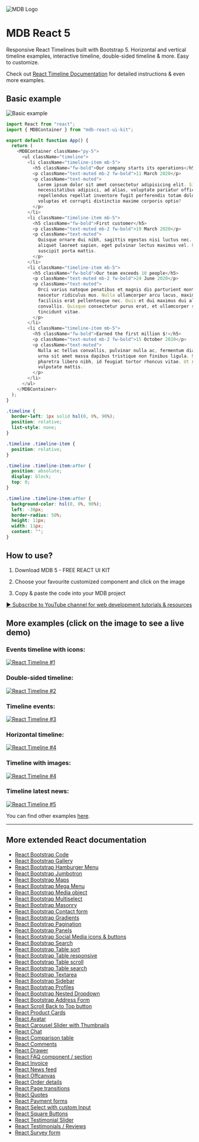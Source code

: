 ![MDB Logo](https://mdbootstrap.com/img/Marketing/general/logo/medium/mdb-react.png)

# MDB React 5

Responsive React Timelines built with Bootstrap 5. Horizontal and vertical timeline examples, interactive timeline, double-sided timeline & more. Easy to customize.

Check out [React Timeline Documentation](https://mdbootstrap.com/docs/react/extended/timeline) for detailed instructions & even more examples.

## Basic example
![Basic example](https://user-images.githubusercontent.com/108793661/186896362-31b22fba-2f50-41f5-a5ca-ae1ce0f9f448.png)
```js
import React from "react";
import { MDBContainer } from "mdb-react-ui-kit";

export default function App() {
  return (
    <MDBContainer className="py-5">
      <ul className="timeline">
        <li className="timeline-item mb-5">
          <h5 className="fw-bold">Our company starts its operations</h5>
          <p className="text-muted mb-2 fw-bold">11 March 2020</p>
          <p className="text-muted">
            Lorem ipsum dolor sit amet consectetur adipisicing elit. Sit
            necessitatibus adipisci, ad alias, voluptate pariatur officia
            repellendus repellat inventore fugit perferendis totam dolor
            voluptas et corrupti distinctio maxime corporis optio?
          </p>
        </li>
        <li className="timeline-item mb-5">
          <h5 className="fw-bold">First customer</h5>
          <p className="text-muted mb-2 fw-bold">19 March 2020</p>
          <p className="text-muted">
            Quisque ornare dui nibh, sagittis egestas nisi luctus nec. Sed
            aliquet laoreet sapien, eget pulvinar lectus maximus vel. Phasellus
            suscipit porta mattis.
          </p>
        </li>
        <li className="timeline-item mb-5">
          <h5 className="fw-bold">Our team exceeds 10 people</h5>
          <p className="text-muted mb-2 fw-bold">24 June 2020</p>
          <p className="text-muted">
            Orci varius natoque penatibus et magnis dis parturient montes,
            nascetur ridiculus mus. Nulla ullamcorper arcu lacus, maximus
            facilisis erat pellentesque nec. Duis et dui maximus dui aliquam
            convallis. Quisque consectetur purus erat, et ullamcorper sapien
            tincidunt vitae.
          </p>
        </li>
        <li className="timeline-item mb-5">
          <h5 className="fw-bold">Earned the first million $!</h5>
          <p className="text-muted mb-2 fw-bold">15 October 2020</p>
          <p className="text-muted">
            Nulla ac tellus convallis, pulvinar nulla ac, fermentum diam. Sed et
            urna sit amet massa dapibus tristique non finibus ligula. Nam
            pharetra libero nibh, id feugiat tortor rhoncus vitae. Ut suscipit
            vulputate mattis.
          </p>
        </li>
      </ul>
    </MDBContainer>
  );
}
```
```css
.timeline {
  border-left: 1px solid hsl(0, 0%, 90%);
  position: relative;
  list-style: none;
}

.timeline .timeline-item {
  position: relative;
}

.timeline .timeline-item:after {
  position: absolute;
  display: block;
  top: 0;
}

.timeline .timeline-item:after {
  background-color: hsl(0, 0%, 90%);
  left: -38px;
  border-radius: 50%;
  height: 11px;
  width: 11px;
  content: "";
}
```

## How to use?

1. Download MDB 5 - FREE REACT UI KIT

2. Choose your favourite customized component and click on the image

3. Copy & paste the code into your MDB project

[▶️ Subscribe to YouTube channel for web development tutorials & resources](https://www.youtube.com/MDBootstrap?sub_confirmation=1)


## More examples (click on the image to see a live demo)
### Events timeline with icons:
[![React Timeline #1](https://user-images.githubusercontent.com/108793661/186896680-61fe5a0a-63f2-4113-a99d-b612f3232c0f.png)](https://mdbootstrap.com/docs/react/extended/timeline/#section-events-timeline-with-icons)

### Double-sided timeline:
[![React Timeline #2](https://user-images.githubusercontent.com/108793661/186899284-f278b8f5-a50d-4347-92a2-04c078ae67d9.png)](https://mdbootstrap.com/docs/react/extended/timeline/#section-double-sided)

### Timeline events:
[![React Timeline #3](https://user-images.githubusercontent.com/108793661/186905495-a99c7170-bef6-4c09-a23d-eb7d279971b3.png)](https://mdbootstrap.com/docs/react/extended/timeline/#section-timeline-events)

### Horizontal timeline:
[![React Timeline #4](https://user-images.githubusercontent.com/108793661/186905707-26e320d1-8854-48b2-bb88-cbc2e1abb404.png)](https://mdbootstrap.com/docs/react/extended/timeline/#section-horizontal-timeline)

### Timeline with images:
[![React Timeline #4](https://user-images.githubusercontent.com/108793661/186905867-f54fae7e-b52c-4297-ae9d-efcf8b1ec572.png)](https://mdbootstrap.com/docs/react/extended/timeline/#section-timeline-images)

### Timeline latest news:
[![React Timeline #5](https://user-images.githubusercontent.com/108793661/186905998-e097c588-ad2a-4d7b-8201-00aeb54fc3e8.png)](https://mdbootstrap.com/docs/react/extended/timeline/#section-timeline-latest-news)

You can find other examples [here](https://mdbootstrap.com/docs/react/extended/timeline).

<hr />

## More extended React documentation
<ul>
<li><a href="https://mdbootstrap.com/docs/react/extended/code/">React Bootstrap Code</a></li>
<li><a href="https://mdbootstrap.com/docs/react/extended/gallery/">React Bootstrap Gallery</a></li>
<li><a href="https://mdbootstrap.com/docs/react/extended/hamburger-menu/">React Bootstrap Hamburger Menu</a></li>
<li><a href="https://mdbootstrap.com/docs/react/extended/jumbotron/">React Bootstrap Jumbotron</a></li>
<li><a href="https://mdbootstrap.com/docs/react/extended/maps/">React Bootstrap Maps</a></li>
<li><a href="https://mdbootstrap.com/docs/react/extended/mega-menu//">React Bootstrap Mega Menu</a></li>
<li><a href="https://mdbootstrap.com/docs/react/extended/media-object/">React Bootstrap Media object</a></li>
<li><a href="https://mdbootstrap.com/docs/react/extended/multiselect/">React Bootstrap Multiselect</a></li>
<li><a href="https://mdbootstrap.com/docs/react/extended/masonry/">React Bootstrap Masonry</a></li>
<li><a href="https://mdbootstrap.com/docs/react/extended/contact/">React Bootstrap Contact form</a></li>
<li><a href="https://mdbootstrap.com/docs/react/extended/gradients/">React Bootstrap Gradients</a></li>
<li><a href="https://mdbootstrap.com/docs/react/extended/pagination/">React Bootstrap Pagination</a></li>
<li><a href="https://mdbootstrap.com/docs/react/extended/panels/">React Bootstrap Panels</a></li>
<li><a href="https://mdbootstrap.com/docs/react/extended/social-media/">React Bootstrap Social Media icons & buttons</a></li>
<li><a href="https://mdbootstrap.com/docs/react/extended/search/">React Bootstrap Search</a></li>
<li><a href="https://mdbootstrap.com/docs/react/extended/table-sort/">React Bootstrap Table sort</a></li>
<li><a href="https://mdbootstrap.com/docs/react/extended/table-responsive/">React Bootstrap Table responsive</a></li>
<li><a href="https://mdbootstrap.com/docs/react/extended/table-scroll/">React Bootstrap Table scroll</a></li>
<li><a href="https://mdbootstrap.com/docs/react/extended/table-search/">React Bootstrap Table search</a></li>
<li><a href="https://mdbootstrap.com/docs/react/extended/textarea/">React Bootstrap Textarea</a></li>
<li><a href="https://mdbootstrap.com/docs/react/extended/sidebar/">React Bootstrap Sidebar</a></li>
<li><a href="https://mdbootstrap.com/docs/react/extended/profiles/">React Bootstrap Profiles</a></li>
<li><a href="https://mdbootstrap.com/docs/react/extended/dropdown-multilevel/">React Bootstrap Nested Dropdown</a></li>
<li><a href="https://mdbootstrap.com/docs/react/extended/bootstrap-address-form/">React Bootstrap Address Form</a></li>
<li><a href="https://mdbootstrap.com/docs/react/extended/back-to-top">React Scroll Back to Top button</a></li>
<li><a href="https://mdbootstrap.com/docs/react/extended/product-cards">React Product Cards</a></li>
<li><a href="https://mdbootstrap.com/docs/react/extended/avatar">React Avatar</a></li>
<li><a href="https://mdbootstrap.com/docs/react/extended/carousel-with-thumbnails">React Carousel Slider with Thumbnails</a></li>
<li><a href="https://mdbootstrap.com/docs/react/extended/chat">React Chat</a></li>
<li><a href="https://mdbootstrap.com/docs/react/extended/comparison-table">React Comparison table</a></li>
<li><a href="https://mdbootstrap.com/docs/react/extended/comments">React Comments</a></li>
<li><a href="https://mdbootstrap.com/docs/react/extended/drawer">React Drawer</a></li>
<li><a href="https://mdbootstrap.com/docs/react/extended/faq">React FAQ component / section</a></li>
<li><a href="https://mdbootstrap.com/docs/react/extended/invoice">React Invoice</a></li>
<li><a href="https://mdbootstrap.com/docs/react/extended/news-feed">React News feed</a></li>
<li><a href="https://mdbootstrap.com/docs/react/extended/offcanvas">React Offcanvas</a></li>
<li><a href="https://mdbootstrap.com/docs/react/extended/order-details">React Order details</a></li>
<li><a href="https://mdbootstrap.com/docs/react/extended/page-transitions">React Page transitions</a></li>
<li><a href="https://mdbootstrap.com/docs/react/extended/quotes">React Quotes</a></li>
<li><a href="https://mdbootstrap.com/docs/react/extended/payment-forms">React Payment forms</a></li>
<li><a href="https://mdbootstrap.com/docs/react/extended/select-with-custom-input">React Select with custom Input</a></li>
<li><a href="https://mdbootstrap.com/docs/react/extended/square-buttons">React Square Buttons</a></li>
<li><a href="https://mdbootstrap.com/docs/react/extended/testimonial-slider">React Testimonial Slider</a></li>
<li><a href="https://mdbootstrap.com/docs/react/extended/testimonials">React Testimonials / Reviews</a></li>
<li><a href="https://mdbootstrap.com/docs/react/extended/bootstrap-survey-form">React Survey form</a></li>
</ul>
